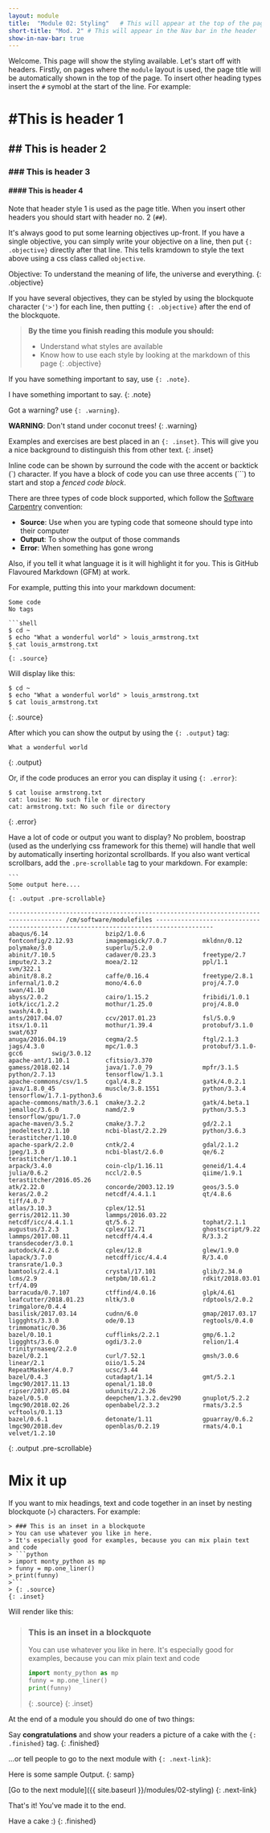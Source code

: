 ```yaml
---
layout: module
title:  "Module 02: Styling"   # This will appear at the top of the page
short-title: "Mod. 2" # This will appear in the Nav bar in the header
show-in-nav-bar: true
---
```


Welcome. This page will show the styling available. Let's start off with headers. Firstly, on pages where the `module` layout is used, the page title will be automatically shown in the top of the page. To insert other heading types insert the `#` symobl at the start of the line. For example:

# #This is header 1
## ## This is header 2
### ### This is header 3
#### #### This is header 4

Note that header style 1 is used as the page title. When you insert other headers you should start with header no. 2 (`##`).

It's always good to put some learning objectives up-front. If you have a single objective, you can simply write your objective on a line, then put `{: .objective}` directly after that line. This tells kramdown to style the text above using a css class called `objective`.

Objective: To understand the meaning of life, the universe and everything.
{: .objective}


If you have several objectives, they can be styled by using the blockquote character (`'>'`) for each line, then putting `{: .objective}` after the end of the blockquote.

> **By the time you finish reading this module you should:**
> - Understand what styles are available
> - Know how to use each style by looking at the markdown of this page
{: .objective}


If you have something important to say, use `{: .note}`.

I have something important to say.
{: .note}

Got a warning? use `{: .warning}`.

**WARNING**: Don't stand under coconut trees!
{: .warning}

Examples and exercises are best placed in an `{: .inset}`. This will give you a
nice background to distinguish this from other text.
{: .inset}

Inline code can be shown by surround the code with the accent or backtick (\`) character. If you have a block of code you can use three accents (\`\`\`)  to start and stop a *fenced code block*.

There are three types of code block supported, which follow the [Software Carpentry](https://software-carpentry.org) convention:
- **Source**: Use when you are typing code that someone should type into their computer
- **Output**: To show the output of those commands
- **Error**: When something has gone wrong

Also, if you tell it what language it is it will highlight it for you. This is GitHub Flavoured Markdown (GFM) at work.

For example, putting this into your markdown document:

```
Some code
No tags
```


~~~
```shell
$ cd ~
$ echo "What a wonderful world" > louis_armstrong.txt
$ cat louis_armstrong.txt
```
{: .source}
~~~

Will display like this:

```shell
$ cd ~
$ echo "What a wonderful world" > louis_armstrong.txt
$ cat louis_armstrong.txt
```
{: .source}

After which you can show the output by using the `{: .output}` tag:
```shell
What a wonderful world
```
{: .output}

Or, if the code produces an error you can display it using `{: .error}`:
```shell
$ cat louise armstrong.txt
cat: louise: No such file or directory
cat: armstrong.txt: No such file or directory
```
{: .error}

Have a lot of code or output you want to display? No problem, boostrap (used as the underlying css framework for this theme) will handle that well by automatically inserting horizontal scrollbards. If you also want vertical scrollbars, add the `.pre-scrollable` tag to your markdown. For example:

~~~
```
Some output here....
```
{: .output .pre-scrollable}
~~~

```
------------------------------------------------------------------------------------- /cm/software/modulefiles --------------------------------------------------------------------------------------
abaqus/6.14                bzip2/1.0.6                fontconfig/2.12.93         imagemagick/7.0.7          mkldnn/0.12                polymake/3.0               superlu/5.2.0
abinit/7.10.5              cadaver/0.23.3             freetype/2.7               impute/2.3.2               moea/2.12                  ppl/1.1                    svm/322.1
abinit/8.8.2               caffe/0.16.4               freetype/2.8.1             infernal/1.0.2             mono/4.6.0                 proj/4.7.0                 swan/41.10
abyss/2.0.2                cairo/1.15.2               fribidi/1.0.1              iotk/icc/1.2.2             mothur/1.25.0              proj/4.8.0                 swash/4.0.1
ants/2017.04.07            ccv/2017.01.23             fsl/5.0.9                  itsx/1.0.11                mothur/1.39.4              protobuf/3.1.0             swat/637
anuga/2016.04.19           cegma/2.5                  ftgl/2.1.3                 jags/4.3.0                 mpc/1.0.3                  protobuf/3.1.0-gcc6        swig/3.0.12
apache-ant/1.10.1          cfitsio/3.370              gamess/2018.02.14          java/1.7.0_79              mpfr/3.1.5                 python/2.7.13              tensorflow/1.3.1
apache-commons/csv/1.5     cgal/4.8.2                 gatk/4.0.2.1               java/1.8.0_45              muscle/3.8.1551            python/3.3.4               tensorflow/1.7.1-python3.6
apache-commons/math/3.6.1  cmake/3.2.2                gatk/4.beta.1              jemalloc/3.6.0             namd/2.9                   python/3.5.3               tensorflow/gpu/1.7.0
apache-maven/3.5.2         cmake/3.7.2                gd/2.2.1                   jmodeltest/2.1.10          ncbi-blast/2.2.29          python/3.6.3               terastitcher/1.10.0
apache-spark/2.2.0         cntk/2.4                   gdal/2.1.2                 jpeg/1.3.0                 ncbi-blast/2.6.0           qe/6.2                     terastitcher/1.10.1
arpack/3.4.0               coin-clp/1.16.11           geneid/1.4.4               julia/0.6.2                nccl/2.0.5                 qiime/1.9.1                terastitcher/2016.05.26
atk/2.22.0                 concorde/2003.12.19        geos/3.5.0                 keras/2.0.2                netcdf/4.4.1.1             qt/4.8.6                   tiff/4.0.7
atlas/3.10.3               cplex/12.51                gerris/2012.11.30          lammps/2016.03.22          netcdf/icc/4.4.1.1         qt/5.6.2                   tophat/2.1.1
augustus/3.2.3             cplex/12.71                ghostscript/9.22           lammps/2017.08.11          netcdff/4.4.4              R/3.3.2                    transdecoder/3.0.1
autodock/4.2.6             cplex/12.8                 glew/1.9.0                 lapack/3.7.0               netcdff/icc/4.4.4          R/3.4.0                    transrate/1.0.3
bamtools/2.4.1             crystal/17.101             glib/2.34.0                lcms/2.9                   netpbm/10.61.2             rdkit/2018.03.01           trf/4.09
barracuda/0.7.107          ctffind/4.0.16             glpk/4.61                  leafcutter/2018.01.23      nltk/3.0                   rdptools/2.0.2             trimgalore/0.4.4
basilisk/2017.03.14        cudnn/6.0                  gmap/2017.03.17            liggghts/3.3.0             ode/0.13                   regtools/0.4.0             trimmomatic/0.36
bazel/0.10.1               cufflinks/2.2.1            gmp/6.1.2                  liggghts/3.6.0             ogdi/3.2.0                 relion/1.4                 trinityrnaseq/2.2.0
bazel/0.2.1                curl/7.52.1                gmsh/3.0.6                 linear/2.1                 oiio/1.5.24                RepeatMasker/4.0.7         ucsc/3.44
bazel/0.4.3                cutadapt/1.14              gmt/5.2.1                  lmgc90/2017.11.13          openal/1.18.0              ripser/2017.05.04          udunits/2.2.26
bazel/0.5.0                deepchem/1.3.2.dev290      gnuplot/5.2.2              lmgc90/2018.02.26          openbabel/2.3.2            rmats/3.2.5                vcftools/0.1.13
bazel/0.6.1                detonate/1.11              gpuarray/0.6.2             lmgc90/2018.dev            openblas/0.2.19            rmats/4.0.1                velvet/1.2.10
```
{: .output .pre-scrollable}


# Mix it up

If you want to mix headings, text and code together in an inset by nesting blockquote (`>`) characters. For example:

~~~
> ### This is an inset in a blockquote
> You can use whatever you like in here.
> It's especially good for examples, because you can mix plain text and code
> ```python
> import monty_python as mp
> funny = mp.one_liner()
> print(funny)
>```
> {: .source}
{: .inset}
~~~


Will render like this:
> ### This is an inset in a blockquote
> You can use whatever you like in here.
> It's especially good for examples, because you can mix plain text and code
> ```python
> import monty_python as mp
> funny = mp.one_liner()
> print(funny)
>```
> {: .source}
{: .inset}



At the end of a module you should do one of two things:

Say **congratulations** and show your readers a picture of a cake with the `{: .finished}` tag.
{: .finished}

...or tell people to go to the next module with `{: .next-link}`:


Here is some sample Output.
{: samp}


[Go to the next module]({{ site.baseurl }}/modules/02-styling)
{: .next-link}

That's it! You've made it to the end.

Have a cake :)
{: .finished}

